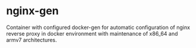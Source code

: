 # nginx-gen
Container with configured docker-gen for automatic configuration of nginx reverse proxy in docker environment with maintenance of x86_64 and armv7 architectures.
